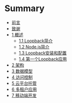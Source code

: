 # Summary

* [前言](00-00_Preface.md)
* [致谢](00-01_Acknowledgement.md)
* [1 概述](01-00_Intro.md)
    * [1.1 Loopback简介]()
    * [1.2 Node.js简介]()
    * [1.3 Loopback安装和配置]()
    * [1.4 第一个Loopback应用]()
* [2 架构]()
* [3 数据模型]()
* [4 访问控制]()
* [5 云平台托管]()
* [6 多租户应用]()
* [7 移动端开发]()